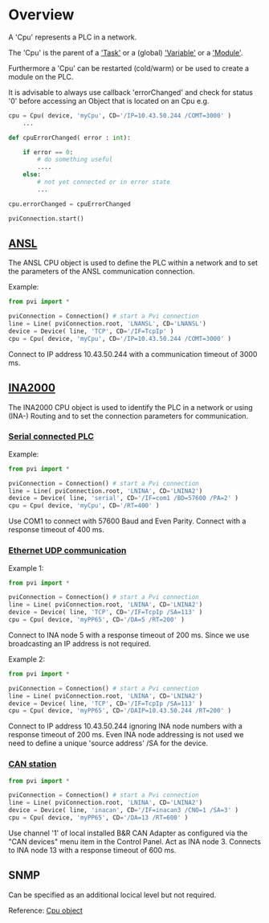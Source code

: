 # Overview

A 'Cpu' represents a PLC in a network.

The 'Cpu' is the parent of a ['Task'](task.md) or a (global) ['Variable'](variable.md) or a ['Module'](module.md).

Furthermore a 'Cpu' can be restarted (cold/warm) or be used to create a module on the PLC.

It is advisable to always use callback 'errorChanged' and check for status '0' before accessing an Object that is located on an Cpu e.g.

```python
cpu = Cpu( device, 'myCpu', CD='/IP=10.43.50.244 /COMT=3000' )
    ...

def cpuErrorChanged( error : int):

    if error == 0:
        # do something useful
        ....
    else:
        # not yet connected or in error state
        ...

cpu.errorChanged = cpuErrorChanged

pviConnection.start()
```

## [ANSL](https://help.br-automation.com/#/en/4/automationnet%2Fpvibase%2Flines%2Flnansl%2Fpvilnanslcpu.htm)

The ANSL CPU object is used to define the PLC within a network and to set the parameters of the ANSL communication connection.

Example:

```python
from pvi import *

pviConnection = Connection() # start a Pvi connection
line = Line( pviConnection.root, 'LNANSL', CD='LNANSL')
device = Device( line, 'TCP', CD='/IF=TcpIp' )
cpu = Cpu( device, 'myCpu', CD='/IP=10.43.50.244 /COMT=3000' )
```

Connect to IP address 10.43.50.244 with a communication timeout of 3000 ms.

## [INA2000](https://help.br-automation.com/#/en/4/automationnet%2Fpvibase%2Flines%2Flnina2%2Fpvilnina2cpu.htm)

The INA2000 CPU object is used to identify the PLC in a network or using (INA-) Routing and to set the connection parameters for communication.

### [Serial connected PLC](https://help.br-automation.com/#/en/4/automationnet%2Fpvibase%2Flines%2Flnina2%2Fpvilnina2cpuserial.htm)

Example:

```python
from pvi import *

pviConnection = Connection() # start a Pvi connection
line = Line( pviConnection.root, 'LNINA', CD='LNINA2')
device = Device( line, 'serial', CD='/IF=com1 /BD=57600 /PA=2' )
cpu = Cpu( device, 'myCpu', CD='/RT=400' )
```

Use COM1 to connect with 57600 Baud and Even Parity.
Connect with a response timeout of 400 ms.

### [Ethernet UDP communication](https://help.br-automation.com/#/en/4/automationnet%2Fpvibase%2Flines%2Flnina2%2Fpvilnina2cpuethernet.htm)

Example 1:

```python
from pvi import *

pviConnection = Connection() # start a Pvi connection
line = Line( pviConnection.root, 'LNINA', CD='LNINA2')
device = Device( line, 'TCP', CD='/IF=TcpIp /SA=113' )
cpu = Cpu( device, 'myPP65', CD='/DA=5 /RT=200' )
```

Connect to INA node 5 with a response timeout of 200 ms. Since we use broadcasting an IP address is not required.

Example 2:

```python
from pvi import *

pviConnection = Connection() # start a Pvi connection
line = Line( pviConnection.root, 'LNINA', CD='LNINA2')
device = Device( line, 'TCP', CD='/IF=TcpIp /SA=113' )
cpu = Cpu( device, 'myPP65', CD='/DAIP=10.43.50.244 /RT=200' )
```

Connect to IP address 10.43.50.244 ignoring INA node numbers with a response timeout of 200 ms.
Even INA node addressing is not used we need to define a unique 'source address' /SA for the device.

### [CAN station](https://help.br-automation.com/#/en/4/automationnet%2Fpvibase%2Flines%2Flnina2%2Fpvilnina2cpucan.htm)

```python
from pvi import *

pviConnection = Connection() # start a Pvi connection
line = Line( pviConnection.root, 'LNINA', CD='LNINA2')
device = Device( line, 'inacan', CD='/IF=inacan3 /CNO=1 /SA=3' )
cpu = Cpu( device, 'myPP65', CD='/DA=13 /RT=600' )
```

Use channel '1' of local installed B&R CAN Adapter as configured via the "CAN devices" menu item in the Control Panel.
Act as INA node 3. Connects to INA node 13 with a response timeout of 600 ms.

## SNMP

Can be specified as an additional locical level but not required.

Reference: [Cpu object](../reference/cpu.md)
